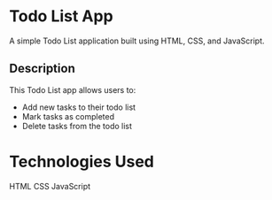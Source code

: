 # Todo List App

A simple Todo List application built using HTML, CSS, and JavaScript.

## Description

This Todo List app allows users to:
- Add new tasks to their todo list
- Mark tasks as completed
- Delete tasks from the todo list

# Technologies Used
HTML
CSS
JavaScript
